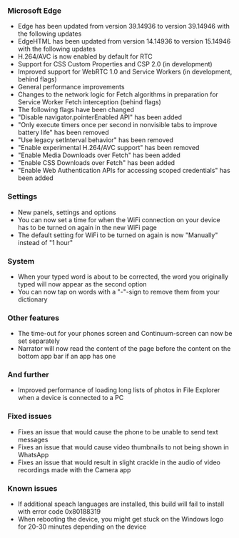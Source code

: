### Microsoft Edge
- Edge has been updated from version 39.14936 to version 39.14946 with the following updates
- EdgeHTML has been updated from version 14.14936 to version 15.14946 with the following updates
 - H.264/AVC is now enabled by default for RTC
 - Support for CSS Custom Properties and CSP 2.0 (in development)
 - Improved support for WebRTC 1.0 and Service Workers (in development, behind flags)
 - General performance improvements
 - Changes to the network logic for Fetch algorithms in preparation for Service Worker Fetch interception (behind flags)
- The following flags have been changed
 - "Disable navigator.pointerEnabled API" has been added
 - "Only execute timers once per second in nonvisible tabs to improve battery life" has been removed
 - "Use legacy setInterval behavior" has been removed
 - "Enable experimental H.264/AVC support" has been removed
 - "Enable Media Downloads over Fetch" has been added
 - "Enable CSS Downloads over Fetch" has been added
 - "Enable Web Authentication APIs for accessing scoped credentials" has been added

### Settings
- New panels, settings and options
 - You can now set a time for when the WiFi connection on your device has to be turned on again in the new WiFi page
 - The default setting for WiFi to be turned on again is now "Manually" instead of "1 hour"

### System
- When your typed word is about to be corrected, the word you originally typed will now appear as the second option
- You can now tap on words with a "-"-sign to remove them from your dictionary

### Other features
- The time-out for your phones screen and Continuum-screen can now be set separately
- Narrator will now read the content of the page before the content on the bottom app bar if an app has one

### And further
- Improved performance of loading long lists of photos in File Explorer when a device is connected to a PC

### Fixed issues
- Fixes an issue that would cause the phone to be unable to send text messages
- Fixes an issue that would cause video thumbnails to not being shown in WhatsApp
- Fixes an issue that would result in slight crackle in the audio of video recordings made with the Camera app

### Known issues
- If additional speach languages are installed, this build will fail to install with error code 0x80188319
- When rebooting the device, you might get stuck on the Windows logo for 20-30 minutes depending on the device